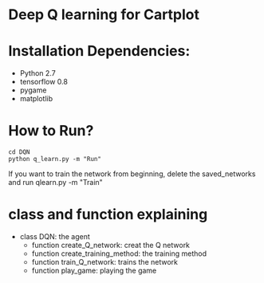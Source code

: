 # Deep Q learning for Cartplot

# Installation Dependencies:

* Python 2.7
* tensorflow 0.8 
* pygame
* matplotlib

# How to Run?

```
cd DQN
python q_learn.py -m "Run"
```

If you want to train the network from beginning, delete the saved_networks and run qlearn.py -m "Train"

# class and function explaining

* class DQN: the agent
  - function create_Q_network: creat the Q network
  - function create_training_method: the training method
  - function train_Q_network: trains the network
  - function play_game: playing the game


